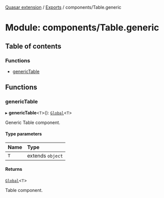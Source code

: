 [Quasar extension](../index.md) / [Exports](../modules.md) / components/Table.generic

# Module: components/Table.generic

## Table of contents

### Functions

- [genericTable](components_Table_generic.md#generictable)

## Functions

### genericTable

▸ **genericTable**<`T`\>(): [`Global`](../interfaces/components_Table_extras.Table.Global.md)<`T`\>

Generic Table component.

#### Type parameters

| Name | Type |
| :------ | :------ |
| `T` | extends `object` |

#### Returns

[`Global`](../interfaces/components_Table_extras.Table.Global.md)<`T`\>

Table component.
